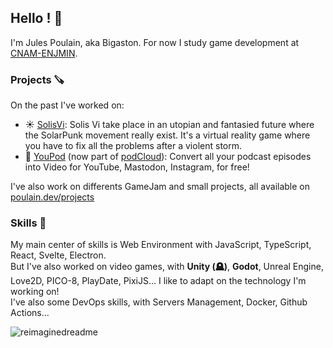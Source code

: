 ## Hello ! 👋
I'm Jules Poulain, aka Bigaston. For now I study game development at [CNAM-ENJMIN](https://enjminbundle.itch.io/).

### Projects 🪚
On the past I've worked on:
- ☀️ [SolisVi](https://bigaston.itch.io/solisvi): Solis Vi take place in an utopian and fantasied future where the SolarPunk movement really exist. It's a virtual reality game where you have to fix all the problems after a violent storm.
- 🔴 [YouPod](https://youpod.io) (now part of [podCloud](https://podcloud.fr)): Convert all your podcast episodes into Video for YouTube, Mastodon, Instagram, for free!

I've also work on differents GameJam and small projects, all available on [poulain.dev/projects](https://poulain.dev/projects)

### Skills 🧠
My main center of skills is Web Environment with JavaScript, TypeScript, React, Svelte, Electron.  
But I've also worked on video games, with **Unity (🪦)**, **Godot**, Unreal Engine, Love2D, PICO-8, PlayDate, PixiJS... I like to adapt on the technology I'm working on!  
I've also some DevOps skills, with Servers Management, Docker, Github Actions...

<img src="https://myreadme.vercel.app/api/embed/Bigaston?panels=userstatistics,toprepositories,toplanguages,commitgraph" alt="reimaginedreadme" />
